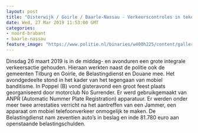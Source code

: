 ```yaml
---
layout: post
title: "Oisterwijk / Goirle / Baarle-Nassau - Verkeerscontroles in teken van tegengaan ondermijning en mobiel banditisme"
date: Wed, 27 Mar 2019 11:53:00 GMT
categories: 
- noord-brabant 
- baarle-nassau 
feature_image: "https://www.politie.nl/binaries/w400h225/content/gallery/politie/stockfotos/infra-en-voertuigen/surveillancemotor-met-zwaailicht-en-stopbord.jpg"
---
```


Dinsdag 26 maart 2019 is in de middag- en avonduren een grote integrale verkeersactie gehouden. Hieraan werkten naast de politie ook de gemeenten Tilburg en Goirle, de Belastingdienst en Douane mee.  Het avondgedeelte stond in het kader van het tegengaan van mobiel banditisme. In Poppel (B) vond gisteravond een groot feest plaats georganiseerd door motorclub No Surrender. Er werd gebruikgemaakt van ANPR (Automatic Nummer Plate Registration) apparatuur. Er werden onder meer twee arrestaties verricht na het aantreffen van een Jammer, een apparaat om mobiel telefoonverkeer onmogelijk te maken. De Belastingdienst nam zeventien auto’s in beslag en inde 81.780 euro aan openstaande belastingschulden.
